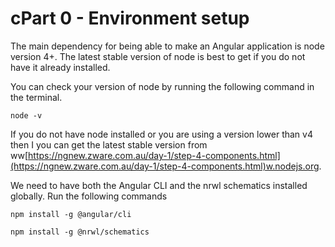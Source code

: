 # cPart 0 - Environment setup

The main dependency for being able to make an Angular application is node version 4+. The latest stable version of node is best to get if you do not have it already installed.

You can check your version of node by running the following command in the terminal.

```
node -v
```

If you do not have node installed or you are using a version lower than v4 then I you can get the latest stable version from ww[https://ngnew.zware.com.au/day-1/step-4-components.html](https://ngnew.zware.com.au/day-1/step-4-components.html)w.nodejs.org.

We need to have both the Angular CLI and the nrwl schematics installed globally. Run the following commands

```
npm install -g @angular/cli
```

```
npm install -g @nrwl/schematics
```



